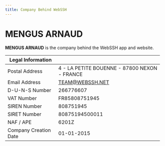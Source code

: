 ```yaml
---
title: Company Behind WebSSH
---
```


# MENGUS ARNAUD
**MENGUS ARNAUD** is the company behind the WebSSH app and website.

| Legal Information |  |
| --- | --- |
| Postal Address | 4 - LA PETITE BOUENNE - 87800 NEXON - FRANCE |
| Email Address | TEAM@WEBSSH.NET |
| D-U-N-S Number | 266776607 |
| VAT Number | FR85808751945 |
| SIREN Number | 808751945 |
| SIRET Number | 80875194500011 |
| NAF / APE | 6201Z |
| Company Creation Date | 01-01-2015 |